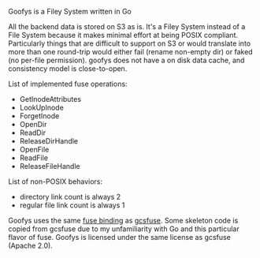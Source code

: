Goofys is a Filey System written in Go

All the backend data is stored on S3 as is. It's a Filey System
instead of a File System because it makes minimal effort at being
POSIX compliant. Particularly things that are difficult to support on
S3 or would translate into more than one round-trip would either fail
(rename non-empty dir) or faked (no per-file permission). goofys does
not have a on disk data cache, and consistency model is close-to-open.

List of implemented fuse operations:
  * GetInodeAttributes
  * LookUpInode
  * ForgetInode
  * OpenDir
  * ReadDir
  * ReleaseDirHandle
  * OpenFile
  * ReadFile
  * ReleaseFileHandle

List of non-POSIX behaviors:
  * directory link count is always 2
  * regular file link count is always 1

Goofys uses the same [fuse binding](https://github.com/jacobsa/fuse)
as [gcsfuse](https://github.com/GoogleCloudPlatform/gcsfuse/). Some
skeleton code is copied from gcsfuse due to my unfamiliarity with Go
and this particular flavor of fuse. Goofys is licensed under the same
license as gcsfuse (Apache 2.0).
